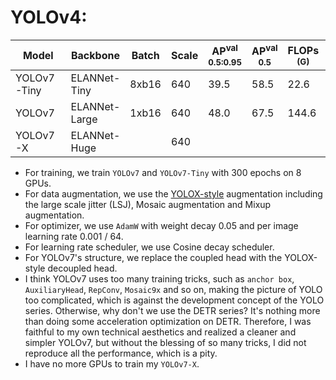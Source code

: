 # YOLOv4:

|    Model    |   Backbone    | Batch | Scale | AP<sup>val<br>0.5:0.95 | AP<sup>val<br>0.5 | FLOPs<br><sup>(G) | Params<br><sup>(M) | Weight |
|-------------|---------------|-------|-------|------------------------|-------------------|-------------------|--------------------|--------|
| YOLOv7-Tiny | ELANNet-Tiny  | 8xb16 |  640  |         39.5           |       58.5        |   22.6            |   7.9              | [ckpt](https://github.com/yjh0410/PyTorch_YOLO_Tutorial/releases/download/yolo_tutorial_ckpt/yolov7_tiny_coco.pth) |
| YOLOv7      | ELANNet-Large | 1xb16 |  640  |         48.0           |       67.5        |   144.6           |   44.0             | [ckpt](https://github.com/yjh0410/PyTorch_YOLO_Tutorial/releases/download/yolo_tutorial_ckpt/yolov7_large_coco.pth) |
| YOLOv7-X    | ELANNet-Huge  |       |  640  |                        |                   |                   |                    |  |

- For training, we train `YOLOv7` and `YOLOv7-Tiny` with 300 epochs on 8 GPUs.
- For data augmentation, we use the [YOLOX-style](https://github.com/Megvii-BaseDetection/YOLOX) augmentation including the large scale jitter (LSJ), Mosaic augmentation and Mixup augmentation.
- For optimizer, we use `AdamW` with weight decay 0.05 and per image learning rate 0.001 / 64.
- For learning rate scheduler, we use Cosine decay scheduler.
- For YOLOv7's structure, we replace the coupled head with the YOLOX-style decoupled head.
- I think YOLOv7 uses too many training tricks, such as `anchor box`, `AuxiliaryHead`, `RepConv`, `Mosaic9x` and so on, making the picture of YOLO too complicated, which is against the development concept of the YOLO series. Otherwise, why don't we use the DETR series? It's nothing more than doing some acceleration optimization on DETR. Therefore, I was faithful to my own technical aesthetics and realized a cleaner and simpler YOLOv7, but without the blessing of so many tricks, I did not reproduce all the performance, which is a pity.
- I have no more GPUs to train my `YOLOv7-X`.